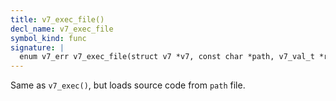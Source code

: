 ```yaml
---
title: v7_exec_file()
decl_name: v7_exec_file
symbol_kind: func
signature: |
  enum v7_err v7_exec_file(struct v7 *v7, const char *path, v7_val_t *result);
---
```


Same as `v7_exec()`, but loads source code from `path` file. 

